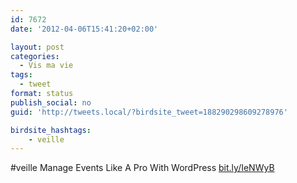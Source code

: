 ```yaml
---
id: 7672
date: '2012-04-06T15:41:20+02:00'

layout: post
categories:
  - Vis ma vie
tags:
  - tweet
format: status
publish_social: no
guid: 'http://tweets.local/?birdsite_tweet=188290298609278976'

birdsite_hashtags:
    - veille
---
```


\#veille Manage Events Like A Pro With WordPress [bit.ly/IeNWyB](http://bit.ly/IeNWyB)